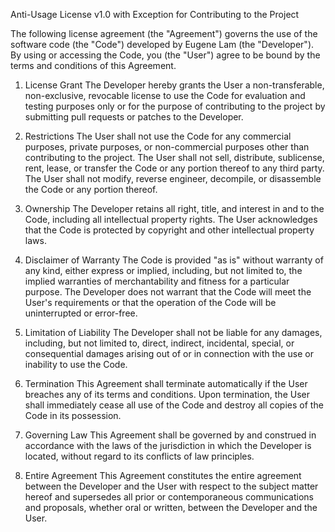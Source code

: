 Anti-Usage License v1.0 with Exception for Contributing to the Project

The following license agreement (the "Agreement") governs the use of the software code (the "Code") developed by Eugene Lam (the "Developer"). By using or accessing the Code, you (the "User") agree to be bound by the terms and conditions of this Agreement.

1. License Grant
The Developer hereby grants the User a non-transferable, non-exclusive, revocable license to use the Code for evaluation and testing purposes only or for the purpose of contributing to the project by submitting pull requests or patches to the Developer.

2. Restrictions
The User shall not use the Code for any commercial purposes, private purposes, or non-commercial purposes other than contributing to the project. The User shall not sell, distribute, sublicense, rent, lease, or transfer the Code or any portion thereof to any third party. The User shall not modify, reverse engineer, decompile, or disassemble the Code or any portion thereof.

3. Ownership
The Developer retains all right, title, and interest in and to the Code, including all intellectual property rights. The User acknowledges that the Code is protected by copyright and other intellectual property laws.

4. Disclaimer of Warranty
The Code is provided "as is" without warranty of any kind, either express or implied, including, but not limited to, the implied warranties of merchantability and fitness for a particular purpose. The Developer does not warrant that the Code will meet the User's requirements or that the operation of the Code will be uninterrupted or error-free.

5. Limitation of Liability
The Developer shall not be liable for any damages, including, but not limited to, direct, indirect, incidental, special, or consequential damages arising out of or in connection with the use or inability to use the Code.

6. Termination
This Agreement shall terminate automatically if the User breaches any of its terms and conditions. Upon termination, the User shall immediately cease all use of the Code and destroy all copies of the Code in its possession.

7. Governing Law
This Agreement shall be governed by and construed in accordance with the laws of the jurisdiction in which the Developer is located, without regard to its conflicts of law principles.

8. Entire Agreement
This Agreement constitutes the entire agreement between the Developer and the User with respect to the subject matter hereof and supersedes all prior or contemporaneous communications and proposals, whether oral or written, between the Developer and the User.